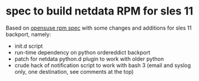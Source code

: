 # spec to build netdata RPM for sles 11

Based on [opensuse rpm spec](https://build.opensuse.org/package/show/network/netdata) with some 
changes and additions for sles 11 backport, namely:
- init.d script 
- run-time dependency on python ordereddict backport
- patch for netdata python.d plugin to work with older python
- crude hack of notification script to work with bash 3 (email and syslog only, one destination,
  see comments at the top)
